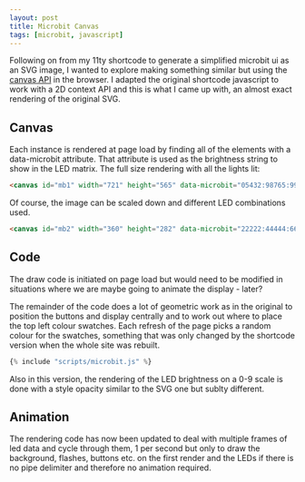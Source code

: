 ```yaml
---
layout: post
title: Microbit Canvas
tags: [microbit, javascript]
---
```


Following on from my 11ty shortcode to generate a simplified microbit ui as an SVG image, I wanted to explore making something 
similar but using the [canvas API](https://developer.mozilla.org/en-US/docs/Web/API/Canvas_API) in the browser. I 
adapted the original shortcode javascript to work with a 2D context API 
and this is what I came up with, an almost exact rendering of the original SVG.


## Canvas

Each instance is rendered at page load by finding all of the elements with a data-microbit attribute. That attribute is used as the 
brightness string to show in the LED matrix. The full size rendering with all the lights lit:

```html
<canvas id="mb1" width="721" height="565" data-microbit="05432:98765:99999:99999:99990"></canvas>
```

<canvas id="mb1" width="721" height="565" data-microbit="05432:98765:99999:99999:99990"></canvas>


Of course, the image can be scaled down and different LED combinations used.

```html
<canvas id="mb2" width="360" height="282" data-microbit="22222:44444:66666:88888:99999"></canvas>
```

<canvas id="mb2" width="360" height="282" data-microbit="22222:44444:66666:88888:99999"></canvas>


## Code

The draw code is initiated on page load but would need to be modified in situations where we are maybe going to 
animate the display - later?

The remainder of the code does a lot of geometric work as in the original to position the buttons and display centrally 
and to work out where to place the top left colour swatches. Each refresh of the page picks a random colour for the 
swatches, something that was only changed by the shortcode version when the whole site was rebuilt.

```js
{% include "scripts/microbit.js" %}
```

Also in this version, the rendering of the LED brightness on a 0-9 scale is done with a style opacity similar to the SVG one 
but sublty different.


## Animation

The rendering code has now been updated to deal with multiple frames of led data and cycle through them, 1 per second but only to draw 
the background, flashes, buttons etc. on the first render and the LEDs if there is no pipe delimiter and therefore no animation required. 

<canvas id="mb3" width="360" height="282" data-microbit="22222:44444:66666:88888:99999|99999:00000:99999:00000:99999"></canvas>

